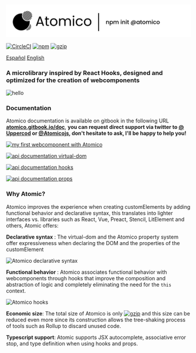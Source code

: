![Atomico](./docs/brand/logo-header.svg)

[![CircleCI](https://circleci.com/gh/atomicojs/atomico.svg?style=svg)](https://circleci.com/gh/atomicojs/atomico)
[![npm](https://badgen.net/npm/v/atomico)](http://npmjs.com/atomico)
[![gzip](https://badgen.net/bundlephobia/minzip/atomico)](https://bundlephobia.com/result?p=atomico)

[Español](./docs/README-es.md) [English](./README.md)

### A microlibrary inspired by React Hooks, designed and optimized for the creation of webcomponents

![hello](https://res.cloudinary.com/dz0i8dmpt/image/upload/v1580099299/github/atomico/hello.png)

### Documentation

Atomico documentation is available on gitbook in the following URL **[atomico.gitbook.io/doc](https://atomico.gitbook.io/doc)**, **you can request direct support via twitter to [@ Uppercod](https://twitter.com/uppercod) or [@Atomicojs](https://twitter.com/atomicojs), don't hesitate to ask, I'll be happy to help you!**

[![my first webcomponent with Atomico](https://res.cloudinary.com/dz0i8dmpt/image/upload/v1580061091/github/atomico/1.png)](https://atomico.gitbook.io/doc/get-started/quick-start)

[![api documentation virtual-dom](https://res.cloudinary.com/dz0i8dmpt/image/upload/v1580061091/github/atomico/2.png)](https://atomico.gitbook.io/doc/guides/virtual-dom)

[![api documentation hooks](https://res.cloudinary.com/dz0i8dmpt/image/upload/v1580061091/github/atomico/3.png)](https://atomico.gitbook.io/doc/guides/hooks)

[![api documentation props](https://res.cloudinary.com/dz0i8dmpt/image/upload/v1580061091/github/atomico/4.png)](https://atomico.gitbook.io/doc/guides/props)

### Why Atomic?

Atomico improves the experience when creating customElements by adding functional behavior and declarative syntax, this translates into lighter interfaces vs. libraries such as React, Vue, Preact, Stencil, LitElement and others, Atomic offers:

**Declarative syntax** : The virtual-dom and the Atomico property system offer expressiveness when declaring the DOM and the properties of the customElement

![Atomico declarative syntax](https://res.cloudinary.com/dz0i8dmpt/image/upload/v1580060796/github/atomico/diff-code.png)

**Functional behavior** : Atomico associates functional behavior with webcomponents through hooks that improve the composition and abstraction of logic and completely eliminating the need for the `this` context.

![Atomico hooks](https://res.cloudinary.com/dz0i8dmpt/image/upload/v1580099064/github/atomico/hook-use-state.png)

**Economic size**: The total size of Atomico is only [![gzip](https://badgen.net/bundlephobia/minzip/atomico)](https://bundlephobia.com/result?p=atomico) and this size can be reduced even more since its construction allows the tree-shaking process of tools such as Rollup to discard unused code.

**Typescript support**: Atomic supports JSX autocomplete, associative error stop, and type definition when using hooks and props.
